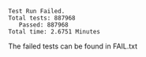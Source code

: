

                                 
`Test Run Failed.`  
`Total tests: 887968`                
     `   Passed: 887968`             
 `Total time: 2.6751 Minutes`

 The failed tests can be found in FAIL.txt
    
                                 